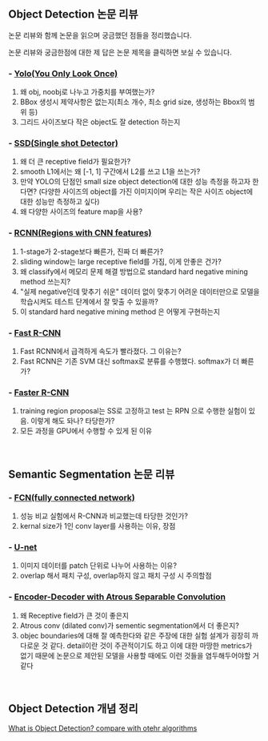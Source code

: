 
## Object Detection 논문 리뷰

논문 리뷰와 함께 논문을 읽으며 궁금했던 점들을 정리했습니다.</br>

논문 리뷰와 궁금한점에 대한 제 답은 논문 제목을 클릭하면 보실 수 있습니다.

### - [Yolo(You Only Look Once)](https://blog.naver.com/nybi123/222803345378) </br>
1. 왜 obj, noobj로 나누고 가중치를 부여했는가?
2.  BBox 생성시 제약사항은 없는지(최소 개수, 최소 grid size, 생성하는 Bbox의 범위 등)
3. 그리드 사이즈보다 작은 object도 잘 detection 하는지

### - [SSD(Single shot Detector)](https://blog.naver.com/nybi123/222808647489)</br>
1. 왜 더 큰 receptive field가 필요한가?
2. smooth L1에서는 왜 [-1, 1] 구간에서 L2를 쓰고 L1을 쓰는가?
3. 만약 YOLO의 단점인 small size object detection에 대한 성능 측정을 하고자 한다면? (다양한 사이즈의 object를 가진 이미지이며 우리는 작은 사이즈 object에 대한 성능만 측정하고 싶다)
4. 왜 다양한 사이즈의 feature map을 사용?

### - [RCNN(Regions with CNN features)](https://blog.naver.com/nybi123/222816888626)</br>
1. 1-stage가 2-stage보다 빠른가, 진짜 더 빠른가?
2. sliding window는 large receptive field를 가짐, 이게 안좋은 건가?
3. 왜 classify에서 메모리 문제 해결 방법으로  standard hard negative mining method 쓰는지?
4. "실제 negative인데 맞추기 쉬운" 데이터 없이 맞추기 어려운 데이터만으로 모델을 학습시켜도 테스트 단계에서 잘 맞출 수 있을까?
5. 이 standard hard negative mining method 은 어떻게 구현하는지

### - [Fast R-CNN](https://blog.naver.com/nybi123/222824240300)</br>
1. Fast RCNN에서 급격하게 속도가 빨라졌다. 그 이유는?
2. Fast RCNN은 기존 SVM 대신 softmax로 분류를 수행했다. softmax가 더 빠른가?


### - [Faster R-CNN](https://blog.naver.com/nybi123/222829407704)</br> 
1. training region proposal는 SS로 고정하고 test 는 RPN 으로 수행한 실험이 있음. 이렇게 해도 돠나? 타당한가?
2. 모든 과정을 GPU에서 수행할 수 있게 된 이유

</br>

## Semantic Segmentation 논문 리뷰

### - [FCN(fully connected network)](https://blog.naver.com/nybi123/222839521365)
1. 성능 비교 실험에서 R-CNN과 비교했는데 타당한 것인가?
2. kernal size가 1인 conv layer를 사용하는 이유, 장점

### - [U-net](https://blog.naver.com/nybi123/222845787585)
1. 이미지 데이터를 patch 단위로 나누어 사용하는 이유?
2. overlap 해서 패치 구성, overlap하지 않고 패치 구성 시 주의할점

### - [Encoder-Decoder  with  Atrous  Separable Convolution](https://blog.naver.com/nybi123/222851553250)
1. 왜 Receptive field가 큰 것이 좋은지
2. Atrous conv (dilated conv)가 sementic segmentation에서 더 좋은지?
3. objec boundaries에 대해 잘 예측한다와 같은 주장에 대한 실험 설계가 굉장히 까다로운 것 같다. detail이란 것이 주관적이기도 하고 이에 대한 마땅한 metrics가 없기 때문에 논문으로 제안된 모델을 사용할 때에도 이런 것들을 염두해두어야할 거 같다
</br>

## Object Detection 개념 정리
[What is Object Detection? compare with otehr algorithms](https://blog.naver.com/nybi123/222803349891)


